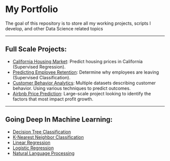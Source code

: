 # My Portfolio

The goal of this repository is to store all my working projects, scripts I develop, and other Data Science related topics
***
## Full Scale Projects: 
  - [California Housing Market](https://github.com/csmangum/portfolio/blob/master/Projects/Home_Value_Prediction/California_Housing_Market.ipynb): Predict housing prices in California (Supervised Regression).
  - [Predicting Employee Retention](https://github.com/csmangum/portfolio/blob/master/Projects/Employee_Satisfaction/Employee_Satisfaction.ipynb): Determine why employees are leaving (Supervised Classification).
  - [Customer Behavior Analytics](https://github.com/csmangum/portfolio/blob/master/Projects/Customer_Analytics/Predict_Customer_Behavior.ipynb): Multiple datasets describing customer behavior. Using various techniques to predict outcomes.
  - [Airbnb Price Prediction](https://github.com/csmangum/portfolio/tree/master/Airbnb%20Price%20Prediction): Large-scale project looking to identify the factors that most impact profit growth. 
***

## Going Deep In Machine Learning:
  - [Decision Tree Classification](https://github.com/csmangum/portfolio/blob/master/Machine%20Learning/Decision_Trees_Classification.ipynb)
  - [K-Nearest Neighbor Classification](https://github.com/csmangum/portfolio/blob/master/Machine%20Learning/K_Nearest_Neighbors.ipynb)
  - [Linear Regression](https://github.com/csmangum/portfolio/blob/master/Machine%20Learning/Linear_Regression_Model.ipynb)
  - [Logistic Regression](https://github.com/csmangum/portfolio/blob/master/Machine%20Learning/Logistic_Regression_Model.ipynb)
  - [Natural Language Processing](https://github.com/csmangum/portfolio/blob/master/Machine%20Learning/Natural_Language_Processing.ipynb)
